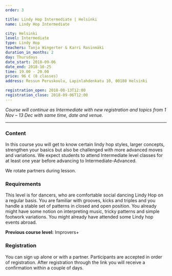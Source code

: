 ```yaml
---
order: 3

title: Lindy Hop Intermediate | Helsinki
name: Lindy Hop Intermediate

city: Helsinki
level: Intermediate
type: Lindy Hop
teachers: Tanja Wingerter & Karri Rasinmäki
duration_in_months: 2
day: Thursdays
date_start: 2018-09-06
date_end: 2018-10-25
time: 19.00 - 20.00
price: 96 € (8 classes)
address: Ressun Peruskoulu, Lapinlahdenkatu 10, 00180 Helsinki

registration_open: 2018-08-13T12:00
registration_close: 2018-09-06T12:00
---
```


_Course will continue as Intermediate with new registration and topics from 1 Nov – 13 Dec with same time, date and venue._ 

---

### Content
In this course you will get to know certain lindy hop styles, larger concepts, strengthen your basics but also be challenged with more advanced moves and variations. We expect students to attend Intermediate level classes for at least one year before advancing to Intermediate-Advanced.

We rotate partners during lesson.

### Requirements
This level is for dancers, who are comfortable social dancing Lindy Hop on a regular basis. You are familiar with grooves, kicks and triples and you handle a stable set of patterns in closed and open position. You already might have some notion on interpreting music, tricky patterns and simple footwork variations. You might already have attended some Lindy hop events abroad.

__Previous course level:__ Improvers+

### Registration
You can sign up alone or with a partner. Participants are accepted in order of registration. After registration through the link you will receive a confirmation within a couple of days.

